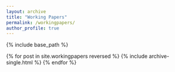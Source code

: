 ```yaml
---
layout: archive
title: "Working Papers"
permalink: /workingpapers/
author_profile: true
---
```


  {% include base_path %}

  {% for post in site.workingpapers reversed %}
    {% include archive-single.html %}
    {% endfor %}
